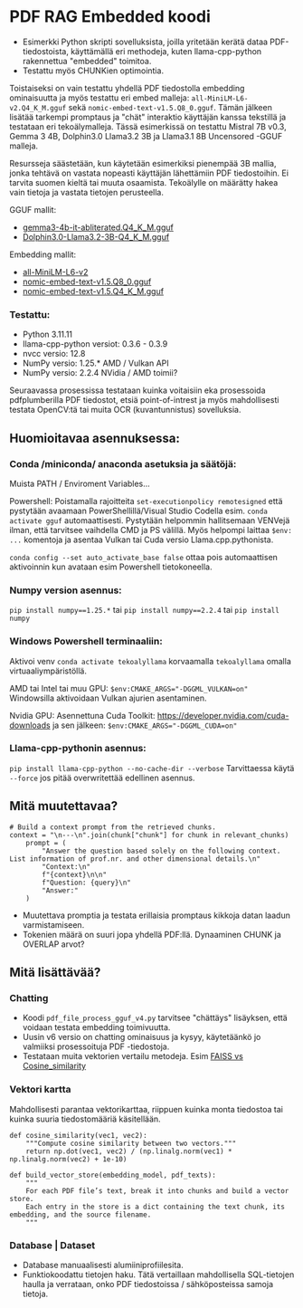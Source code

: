# PDF RAG Embedded koodi
  

- Esimerkki Python skripti sovelluksista, joilla yritetään kerätä dataa PDF-tiedostoista, käyttämällä eri methodeja, kuten llama-cpp-python rakennettua "embedded" toimitoa.
- Testattu myös CHUNKien optimointia.
  
  
Toistaiseksi on vain testattu yhdellä PDF tiedostolla embedding ominaisuutta ja myös testattu eri embed malleja: `all-MiniLM-L6-v2.Q4_K_M.gguf` sekä `nomic-embed-text-v1.5.Q8_0.gguf`. Tämän jälkeen lisätää tarkempi promptaus ja "chät" interaktio käyttäjän kanssa tekstillä ja testataan eri tekoälymalleja. Tässä esimerkissä on testattu Mistral 7B v0.3, Gemma 3 4B, Dolphin3.0 Llama3.2 3B ja Llama3.1 8B Uncensored -GGUF malleja.
  
Resursseja säästetään, kun käytetään esimerkiksi pienempää 3B mallia, jonka tehtävä on vastata nopeasti käyttäjän lähettämiin PDF tiedostoihin. Ei tarvita suomen kieltä tai muuta osaamista. Tekoälylle on määrätty hakea vain tietoja ja vastata tietojen perusteella.
  
GGUF mallit:
  
- [gemma3-4b-it-abliterated.Q4_K_M.gguf](https://huggingface.co/mlabonne/gemma-3-4b-it-abliterated-GGUF)
- [Dolphin3.0-Llama3.2-3B-Q4_K_M.gguf](https://huggingface.co/bartowski/Dolphin3.0-Llama3.2-3B-GGUF)
  
Embedding mallit:
  
- [all-MiniLM-L6-v2](https://huggingface.co/leliuga/all-MiniLM-L6-v2-GGUF)
- [nomic-embed-text-v1.5.Q8_0.gguf](https://huggingface.co/nomic-ai/nomic-embed-text-v1.5-GGUF)
- [nomic-embed-text-v1.5.Q4_K_M.gguf](https://huggingface.co/nomic-ai/nomic-embed-text-v1.5-GGUF)
  
  
### Testattu:
  
- Python 3.11.11
- llama-cpp-python versiot: 0.3.6 - 0.3.9
- nvcc versio: 12.8
- NumPy versio: 1.25.* AMD / Vulkan API
- NumPy versio: 2.2.4 NVidia / AMD toimii?
  
Seuraavassa prosessissa testataan kuinka voitaisiin eka prosessoida pdfplumberilla PDF tiedostot, etsiä point-of-intrest ja myös mahdollisesti testata OpenCV:tä tai muita OCR (kuvantunnistus) sovelluksia.
  
## Huomioitavaa asennuksessa:
  
### Conda /miniconda/ anaconda asetuksia ja säätöjä:
  
Muista PATH / Enviroment Variables...
  
Powershell: Poistamalla rajoitteita `set-executionpolicy remotesigned` että pystytään avaamaan PowerShellillä/Visual Studio Codella
esim. `conda activate gguf` automaattisesti. Pystytään helpommin hallitsemaan VENVejä ilman, että tarvitsee vaihdella CMD ja
PS välillä. Myös helpompi laittaa `$env: ...` komentoja ja asentaa Vulkan tai Cuda versio Llama.cpp.pythonista.

`conda config --set auto_activate_base false` ottaa pois automaattisen aktivoinnin kun avataan esim Powershell tietokoneella.
  
### Numpy version asennus: 
`pip install numpy==1.25.*` tai `pip install numpy==2.2.4` tai `pip install numpy`
  
### Windows Powershell terminaaliin:
  
Aktivoi venv `conda activate tekoalyllama` korvaamalla `tekoalyllama` omalla virtuaaliympäristöllä.
  
AMD tai Intel tai muu GPU: `$env:CMAKE_ARGS="-DGGML_VULKAN=on"` Windowsilla aktivoidaan Vulkan ajurien asentaminen.
  
Nvidia GPU: Asennettuna Cuda Toolkit: https://developer.nvidia.com/cuda-downloads ja sen jälkeen: `$env:CMAKE_ARGS="-DGGML_CUDA=on"`

### Llama-cpp-pythonin asennus:

`pip install llama-cpp-python --no-cache-dir --verbose` Tarvittaessa käytä `--force` jos pitää overwritettää edellinen asennus.
  
  
## Mitä muutettavaa?
  
```
# Build a context prompt from the retrieved chunks.
context = "\n---\n".join(chunk["chunk"] for chunk in relevant_chunks)
    prompt = (
        "Answer the question based solely on the following context. List information of prof.nr. and other dimensional details.\n"
        "Context:\n"
        f"{context}\n\n"
        f"Question: {query}\n"
        "Answer:"
    )
```
  
- Muutettava promptia ja testata erillaisia promptaus kikkoja datan laadun varmistamiseen.
- Tokenien määrä on suuri jopa yhdellä PDF:llä. Dynaaminen CHUNK ja OVERLAP arvot?

## Mitä lisättävää?
  
### Chatting
- Koodi `pdf_file_process_gguf_v4.py` tarvitsee "chättäys" lisäyksen, että voidaan testata embedding toimivuutta. 
- Uusin v6 versio on chatting ominaisuus ja kysyy, käytetäänkö jo valmiiksi prosessoituja PDF -tiedostoja.
- Testataan muita vektorien vertailu metodeja. Esim [FAISS vs Cosine_similarity](https://myscale.com/blog/faiss-cosine-similarity-enhances-search-efficiency/) 

### Vektori kartta
  
Mahdollisesti parantaa vektorikarttaa, riippuen kuinka monta tiedostoa tai kuinka suuria tiedostomääriä käsitellään.
  
```
def cosine_similarity(vec1, vec2):
    """Compute cosine similarity between two vectors."""
    return np.dot(vec1, vec2) / (np.linalg.norm(vec1) * np.linalg.norm(vec2) + 1e-10)

def build_vector_store(embedding_model, pdf_texts):
    """
    For each PDF file’s text, break it into chunks and build a vector store.
    Each entry in the store is a dict containing the text chunk, its embedding, and the source filename.
    """
```
  
### Database | Dataset
  
- Database manuaalisesti alumiiniprofiilesita.
- Funktiokoodattu tietojen haku. Tätä vertaillaan mahdollisella SQL-tietojen haulla ja verrataan, onko PDF tiedostoissa / sähköposteissa samoja tietoja.

